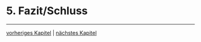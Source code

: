 # 5. Fazit/Schluss

---------

[vorheriges Kapitel](https://github.com/kuzdu/DBS---DynamboDB-vs-MongoDB/blob/master/4_SicherheitUndBackupStrategien.md)
   |   [nächstes Kapitel](https://github.com/kuzdu/DBS---DynamboDB-vs-MongoDB/blob/master/6_Literaturverzeichnis.md)